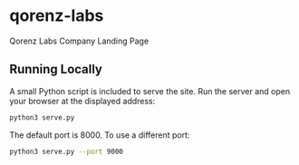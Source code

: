 # qorenz-labs
Qorenz Labs Company Landing Page

## Running Locally

A small Python script is included to serve the site.
Run the server and open your browser at the displayed address:

```bash
python3 serve.py
```

The default port is 8000.
To use a different port:

```bash
python3 serve.py --port 9000
```
